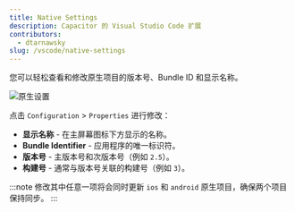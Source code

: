 ```yaml
---
title: Native Settings
description: Capacitor 的 Visual Studio Code 扩展
contributors:
  - dtarnawsky
slug: /vscode/native-settings
---
```


您可以轻松查看和修改原生项目的版本号、Bundle ID 和显示名称。

![原生设置](/img/native-settings.png)

点击 `Configuration` > `Properties` 进行修改：

- **显示名称** - 在主屏幕图标下方显示的名称。
- **Bundle Identifier** - 应用程序的唯一标识符。
- **版本号** - 主版本号和次版本号（例如 `2.5`）。
- **构建号** - 通常与版本号关联的构建号（例如 `3`）。

:::note
修改其中任意一项将会同时更新 `ios` 和 `android` 原生项目，确保两个项目保持同步。
:::